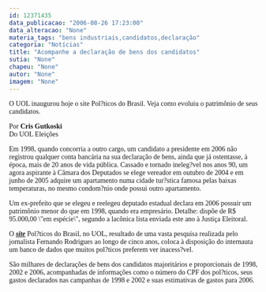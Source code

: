 ```yaml
---
id: 12371435
data_publicacao: "2006-08-26 17:23:00"
data_alteracao: "None"
materia_tags: "bens industriais,candidatos,declaração"
categoria: "Notícias"
title: "Acompanhe a declaração de bens dos candidatos"
sutia: "None"
chapeu: "None"
autor: "None"
imagem: "None"
---
```

<p><P><FONT face=Verdana>O UOL inaugurou hoje o site Pol?ticos do Brasil. Veja como evoluiu o patrimônio de seus candidatos.</FONT></P></p>
<p><P><FONT face=Verdana>Por <STRONG>Cris Gutkoski</STRONG><BR>Do UOL Eleições</FONT></P></p>
<p><P><FONT face=Verdana>Em 1998, quando concorria a outro cargo, um candidato a presidente em 2006 não registrou qualquer conta bancária na sua declaração de bens, ainda que já ostentasse, à época, mais de 20 anos de vida pública. Cassado e tornado ineleg?vel nos anos 90, um agora aspirante à Câmara dos Deputados se elege vereador em outubro de 2004 e em junho de 2005 adquire um apartamento numa cidade tur?stica famosa pelas baixas temperaturas, no mesmo condom?nio onde possui outro apartamento. </FONT></P></p>
<p><P><FONT face=Verdana>Um ex-prefeito que se elegeu e reelegeu deputado estadual declara em 2006 possuir um patrimônio menor do que em 1998, quando era empresário. Detalhe: dispõe de R$ 95.000,00 \"em espécie\", segundo a lacônica lista enviada este ano à Justiça Eleitoral.</FONT></P></p>
<p><P><FONT face=Verdana>O <STRONG><EM><A href=\"https://noticias.uol.com.br/fernandorodrigues/politicosdobrasil/\" target=_blank>site</A></EM></STRONG> Pol?ticos do Brasil</FONT><FONT face=Verdana>, no UOL, resultado de uma vasta pesquisa realizada pelo jornalista Fernando Rodrigues ao longo de cinco anos, coloca à disposição do internauta um banco de dados que muitos pol?ticos preferem ver inacess?vel. </FONT></P></p>
<p><P><FONT face=Verdana>São milhares de declarações de bens dos candidatos majoritários e proporcionais de 1998, 2002 e 2006, acompanhadas de informações como o número do CPF dos pol?ticos, seus gastos declarados nas campanhas de 1998 e 2002 e suas estimativas de gastos para 2006.</FONT></P> </p>
